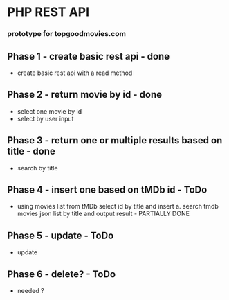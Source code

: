 # PHP REST API
### prototype for topgoodmovies.com

## Phase 1 - create basic rest api - done
- create basic rest api with a read method

## Phase 2 - return movie by id - done
- select one movie by id
- select by user input

## Phase 3 - return one or multiple results based on title - done
- search by title

## Phase 4 - insert one based on tMDb id - ToDo
- using movies list from tMDb select id by title and insert
a. search tmdb movies json list by title and output result - PARTIALLY DONE

## Phase 5 - update - ToDo
- update

## Phase 6 - delete? - ToDo
- needed ?

